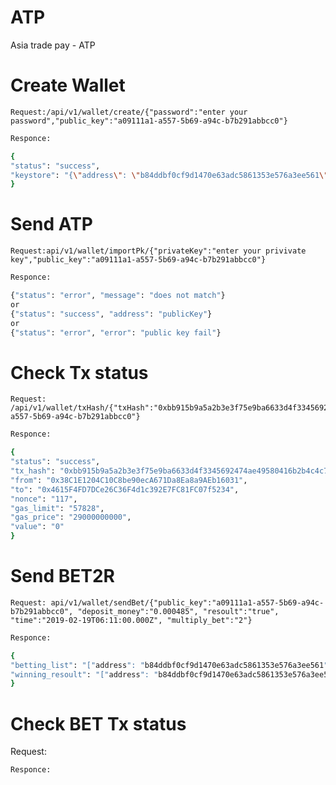 # ATP

Asia trade pay - ATP

# Create Wallet
    Request:/api/v1/wallet/create/{"password":"enter your password","public_key":"a09111a1-a557-5b69-a94c-b7b291abbcc0"}
```sh
Responce:

{
"status": "success",
"keystore": "{\"address\": \"b84ddbf0cf9d1470e63adc5861353e576a3ee561\", \"crypto\": {\"cipher\": \"aes-128-ctr\", \"cipherparams\": {\"iv\": \"34065716cb2c5b5cefc0e4b6b668bb1d\"}, \"ciphertext\": \"ca5971143079eebbd55439641851e93b537c7f63615f281193ba8fab8e3e54f3\", \"kdf\": \"pbkdf2\", \"kdfparams\": {\"c\": 1000000, \"dklen\": 32, \"prf\": \"hmac-sha256\", \"salt\": \"ad4516e578c6188b162ba6a64c8ecf77\"}, \"mac\": \"3516439a863354be365d1200f53db92fef0b26dbd0c13fedaf715443217ecd92\"}, \"id\": \"b0f49063-13f7-44f4-9456-9c12b225540f\", \"version\": 3}"
}
```
# Send ATP
    Request:api/v1/wallet/importPk/{"privateKey":"enter your privivate key","public_key":"a09111a1-a557-5b69-a94c-b7b291abbcc0"}
```sh
Responce:

{"status": "error", "message": "does not match"}
or
{"status": "success", "address": "publicKey"}
or
{"status": "error", "error": "public key fail"}
```

# Check Tx status
    Request: /api/v1/wallet/txHash/{"txHash":"0xbb915b9a5a2b3e3f75e9ba6633d4f3345692474ae49580416b2b4c4c748dbf39","public_key":"a09111a1-a557-5b69-a94c-b7b291abbcc0"}
```sh
Responce:

{
"status": "success",
"tx_hash": "0xbb915b9a5a2b3e3f75e9ba6633d4f3345692474ae49580416b2b4c4c748dbf39",
"from": "0x38C1E1204C10C8be90ecA671Da8Ea8a9AEb16031",
"to": "0x4615F4FD7DCe26C36F4d1c392E7FC81FC07f5234",
"nonce": "117",
"gas_limit": "57828",
"gas_price": "29000000000",
"value": "0"
}
```
# Send BET2R 
    Request: api/v1/wallet/sendBet/{"public_key":"a09111a1-a557-5b69-a94c-b7b291abbcc0", "deposit_money":"0.000485", "resoult":"true", "time":"2019-02-19T06:11:00.000Z", "multiply_bet":"2"}

```sh
Responce:

{
"betting_list": "["address": "b84ddbf0cf9d1470e63adc5861353e576a3ee561", "deposit_amount":"0.000485"]",
"winning_resoult": "["address": "b84ddbf0cf9d1470e63adc5861353e576a3ee561", "winning_amount":"0.000999"]"
}
```
# Check BET Tx status
   Request:

```sh
Responce:
```
